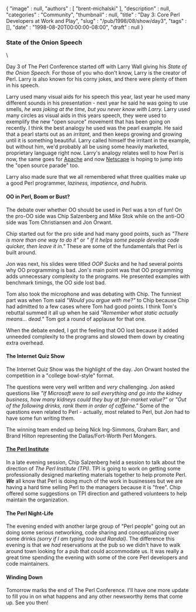 {
   "image" : null,
   "authors" : [
      "brent-michalski"
   ],
   "description" : null,
   "categories" : "Community",
   "thumbnail" : null,
   "title" : "Day 3: Core Perl Developers at Work and Play",
   "slug" : "/pub/1998/08/show/day3",
   "tags" : [],
   "date" : "1998-08-20T00:00:00-08:00",
   "draft" : null
}



### State of the Onion Speech

\

Day 3 of The Perl Conference started off with Larry Wall giving his
*State of the Onion Speech.* For those of you who don't know, Larry is
the creator of Perl. Larry is also known for his corny jokes, and there
were plenty of them in his speech.

Larry used many visual aids for his speech this year, last year he used
many different sounds in his presentation - next year he said he was
going to use smells, *he was joking at the time, but you never know with
Larry.* Larry used many circles as visual aids in this years speech,
they were used to exemplify the new "open source" movement that has been
going on recently. I think the best analogy he used was the pearl
example. He said that a pearl starts out as an *irritant*, and then
keeps growing and growing until it is something beautiful. Larry called
himself the irritant in the example, but without him, we'd probably all
be using some heavily marketed, proprietary language right now. Larry's
analogy relates well to how Perl is now, the same goes for
[Apache](http://www.apache.org) and now
[Netscape](http://www.netscape.com) is hoping to jump into the "open
source parade" too.

Larry also made sure that we all remembered what three qualities make up
a good Perl programmer, *laziness, impatience, and hubris.*

#### OO in Perl, Boom or Bust?

The debate over whether OO should be used in Perl was a ton of fun! On
the pro-OO side was Chip Salzenberg and Mike Stok while on the anti-OO
side was Tom Christiansen and Jon Orwant.

Chip started out for the pro side and had many good points, such as
*"There is more than one way to do it"* or *" If it helps some people
develop code quicker, then leave it in."* These are some of the
fundamentals that Perl is built around.

Jon was next, his slides were titled *OOP Sucks* and he had several
points why OO programming is bad. Jon's main point was that OO
programming adds unnecessary complexity to the programs. He presented
examples with benchmark timings, the OO side lost bad.

Tom also took the microphone and was debating with Chip. The funniest
part was when Tom said *"Would you argue with me?"* to Chip because Chip
had admitted to a few cases where Tom had good points. I think Tom's
rebuttal summed it all up when he said *"Remember what static actually
means... dead."* Tom got a round of applause for that one.

When the debate ended, I got the feeling that OO lost because it added
unneeded complexity to the programs and slowed them down by creating
extra overhead.

#### The Internet Quiz Show

The Internet Quiz Show was the highlight of the day. Jon Orwant hosted
the competition in a "college bowl-style" format.

The questions were very well written and *very* challenging. Jon asked
questions like *"If Microsoft were to sell everything and go into the
kidney business, how many kidneys could they buy at fair-market value?"*
or *"Out of the following drinks, rank them in order of caffeine."* Some
of the questions even related to Perl - actually, most related to Perl,
but Jon had to have some fun writing them.

The winning team ended up being Nick Ing-Simmons, Graham Barr, and Brand
Hilton representing the Dallas/Fort-Worth Perl Mongers.

#### [The Perl Institute](http://www.perl.org)

In a late evening session, Chip Salzenberg held a session to talk about
the direction of *The Perl Institute (TPI)*. TPI is going to work on
getting some professionally designed marketing materials together to
help promote Perl. ***We*** all know that Perl is doing much of the work
in businesses but we are having a hard time selling Perl to the managers
because it is "free". Chip offered some suggestions on TPI direction and
gathered volunteers to help maintain the organization.

#### The Perl Night-Life

The evening ended with another large group of "Perl people" going out an
doing some serious networking, code sharing and conceptualizing over
some drinks *(sorry if I am typing too loud Randal)*. The difference
this evening is that we *had* reservations at the pub so we didn't have
to walk around town looking for a pub that could accommodate us. It was
really a great time spending the evening with some of the core Perl
developers and code maintainers.

#### Winding Down

Tomorrow marks the end of The Perl Conference. I'll have one more update
to fill you in on what happens and any other newsworthy items that come
up. See you then!
